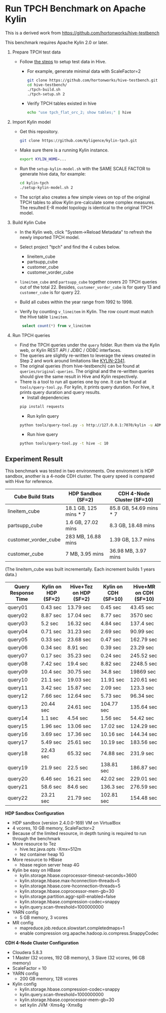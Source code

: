 # Run TPCH Benchmark on Apache Kylin

This is a derived work from https://github.com/hortonworks/hive-testbench

This benchmark requires Apache Kylin 2.0 or later.

1. Prepare TPCH test data

   - Follow [the steps](https://github.com/hortonworks/hive-testbench) to setup test data in Hive.
     - For example, generate minimal data with ScaleFactor=2
       ```sh
       git clone https://github.com/hortonworks/hive-testbench.git
       cd hive-testbench/
       ./tpch-build.sh
       ./tpch-setup.sh 2
       ```

     - Verify TPCH tables existed in hive
       ```sh
       echo "use tpch_flat_orc_2; show tables;" | hive
       ```

2. Import Kylin model

   - Get this repository.
     ```sh
     git clone https://github.com/Kyligence/kylin-tpch.git
     ```

   - Make sure there is a running Kylin instance.

     ```sh
     export KYLIN_HOME=...
     ```

   - Run the `setup-kylin-model.sh` with the SAME SCALE FACTOR to generate hive data, for example:

     ```sh
     cd kylin-tpch
     ./setup-kylin-model.sh 2
     ```

   - The script also creates a few simple views on top of the original TPCH tables to allow Kylin pre-calculate some complex measures. The resulted E-R model topology is identical to the original TPCH model.

3. Build Kylin Cube

   -  In the Kylin web, click "System->Reload Metadata" to refresh the newly imported TPCH model.

   -  Select project "tpch" and find the 4 cubes below.
      - lineitem_cube
      - partsupp_cube
      - customer_cube
      - customer_vorder_cube

   -  `lineitem_cube` and `partsupp_cube` together covers 20 TPCH queries out of the total 22. Besides, `customer_vorder_cube` is for query 13 and `customer_cube` is for query 22.

   -  Build all cubes within the year range from 1992 to 1998.

   -  Verify by counting `v_lineitem` in Kylin. The row count must match the Hive table `lineitem`.

      ```sql
       select count(*) from v_lineitem
      ```

4. Run TPCH queries

   - Find the TPCH queries under the `query` folder. Run them via the Kylin web, or Kylin REST API / JDBC / ODBC interfaces.
   - The queries are slightly re-written to leverage the views created in Step 2 and work around limitations like [KYLIN-2341](https://issues.apache.org/jira/browse/KYLIN-2341).
   - The original queries (from hive-testbench) can be found at `queries/original-queries`. The original and the re-written queries should give the same result in Hive and Kylin respectively.
   - There is a tool to run all queries one by one. It can be found at `tools/query-tool.py`. For kylin, it prints query duration. For hive, it prints query duration and query results.
     * Install dependencies
     ```sh
     pip install requests
     ```
     * Run kylin query
     ```sh
     python tools/query-tool.py -s http://127.0.0.1:7070/kylin -u ADMIN -p KYLIN -d queries -o tpch -r 3 -t kylin
     ```
     * Run hive query
     ```sh
     python tools/query-tool.py -t hive -c 10
     ```



## Experiment Result

This benchmark was tested in two environments. One enviroment is HDP sandbox, another is a 4-node CDH cluster. The query speed is compared with Hive for reference.

| Cube Build Stats     | HDP Sandbox (SF=2)    | CDH 4-Node Cluster (SF=10) |
| -------------------- | --------------------- | -------------------------- |
| lineitem_cube        | 18.1 GB, 125 mins * 7 | 85.8 GB, 54.69 mins * 7    |
| partsupp_cube        | 1.6 GB, 27.02 mins    | 8.3 GB, 18.48 mins         |
| customer_vorder_cube | 283 MB, 16.88 mins    | 1.39 GB, 13.7 mins         |
| customer_cube        | 7 MB, 3.95 mins       | 36.98 MB, 3.97 mins        |

(The lineitem_cube was built incrementally. Each increment builds 1 years data.)

| Query Response Time | Kylin on HDP (SF=2) | Hive+Tez on HDP (SF=2) | Kylin on CDH (SF=10) | Hive+MR on CDH (SF=10) |
| ------------------- | ------------------- | ---------------------- | -------------------- | ---------------------- |
| query01             | 0.43 sec            | 13.79 sec              | 0.45 sec             | 43.45 sec              |
| query02             | 8.87 sec            | 17.04 sec              | 8.77 sec             | 3570 sec               |
| query03             | 5.2 sec             | 16.32 sec              | 4.84 sec             | 137.4 sec              |
| query04             | 0.71 sec            | 31.23 sec              | 2.69 sec             | 90.99 sec              |
| query05             | 0.33 sec            | 23.68 sec              | 0.47 sec             | 162.79 sec             |
| query06             | 0.34 sec            | 8.91 sec               | 0.39 sec             | 23.29 sec              |
| query07             | 0.17 sec            | 35.23 sec              | 0.24 sec             | 245.52 sec             |
| query08             | 7.42 sec            | 19.4 sec               | 8.82 sec             | 2248.5 sec             |
| query09             | 10.4 sec            | 30.75 sec              | 34.8 sec             | 19869 sec              |
| query10             | 21.1 sec            | 19.03 sec              | 11.91 sec            | 120.61 sec             |
| query11             | 3.42 sec            | 15.87 sec              | 2.09 sec             | 123.3 sec              |
| query12             | 7.66 sec            | 12.64 sec              | 5.73 sec             | 96.34 sec              |
| query13             | 20.44 sec           | 24.61 sec              | 104.77 sec           | 135.64 sec             |
| query14             | 1.1 sec             | 4.54 sec               | 1.56 sec             | 54.42 sec              |
| query15             | 1.96 sec            | 13.06 sec              | 17.02 sec            | 124.29 sec             |
| query16             | 3.69 sec            | 17.36 sec              | 10.16 sec            | 144.34 sec             |
| query17             | 5.49 sec            | 25.61 sec              | 10.19 sec            | 183.56 sec             |
| query18             | 22.43 sec           | 65.32 sec              | 74.88 sec            | 231.9 sec              |
| query19             | 21.9 sec            | 22.5 sec               | 138.81 sec           | 186.87 sec             |
| query20             | 6.46 sec            | 16.21 sec              | 42.02 sec            | 229.01 sec             |
| query21             | 58.6 sec            | 84.6 sec               | 136.3 sec            | 276.59 sec             |
| query22             | 23.21 sec           | 21.79 sec              | 102.81 sec           | 154.48 sec             |


**HDP Sandbox Configuration**

* HDP sandbox (version 2.4.0.0-169) VM on VirtualBox
* 4 vcores, 10 GB memory, ScaleFactor=2
* Because of the limited resource, in depth tuning is required to run through the benchmark
* More resource to Tez
  * hive.tez.java.opts -Xmx=512m
  * tez container heap 1G
* More resource to HBase
  - hbase region server heap 4G
* Kylin be easy on HBase
  * kylin.storage.hbase.coprocessor-timeout-seconds=3600
  * kylin.storage.hbase.max-hconnection-threads=5
  * kylin.storage.hbase.core-hconnection-threads=5
  * kylin.storage.hbase.coprocessor-mem-gb=30
  * kylin.storage.partition.aggr-spill-enabled=false
  * kylin.storage.hbase.compression-codec=snappy
  * kylin.query.scan-threshold=1000000000
* YARN config
  * 5 GB memory, 3 vcores
* MR config
  * mapreduce.job.reduce.slowstart.completedmaps=1
  * enable compression org.apache.hadoop.io.compress.SnappyCodec

**CDH 4-Node Cluster Configuration**

- Cloudera 5.8.3
- 1 Master (32 vcores, 192 GB memory), 3 Slave (32 vcores, 96 GB memory)
- ScaleFactor = 10
- YARN config
  * 200 GB memory, 128 vcores
- Kylin config
  * kylin.storage.hbase.compression-codec=snappy
  * kylin.query.scan-threshold=1000000000
  * kylin.storage.hbase.coprocessor-mem-gb=30
  * set kylin JVM -Xms4g -Xmx8g

